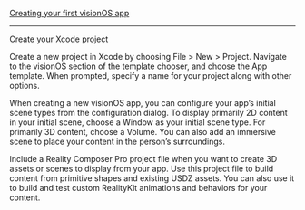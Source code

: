 [Creating your first visionOS app](https://developer.apple.com/documentation/visionos/creating-your-first-visionos-app)

- - - -

Create your Xcode project

Create a new project in Xcode by choosing File > New > Project. Navigate to the visionOS section of the template chooser, and choose the App template. When prompted, specify a name for your project along with other options.

When creating a new visionOS app, you can configure your app’s initial scene types from the configuration dialog. To display primarily 2D content in your initial scene, choose a Window as your initial scene type. For primarily 3D content, choose a Volume. You can also add an immersive scene to place your content in the person’s surroundings.

Include a Reality Composer Pro project file when you want to create 3D assets or scenes to display from your app. Use this project file to build content from primitive shapes and existing USDZ assets. You can also use it to build and test custom RealityKit animations and behaviors for your content.
